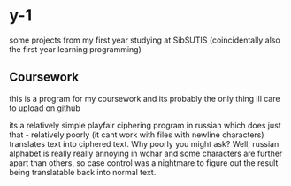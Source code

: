 # y-1
some projects from my first year studying at SibSUTIS (coincidentally also the first year learning programming)

## Coursework

this is a program for my coursework and its probably the only thing ill care to upload on github

its a relatively simple playfair ciphering program in russian which does just that - relatively poorly (it cant work with files with newline characters) translates text into ciphered text. Why poorly you might ask? Well, russian alphabet is really really annoying in wchar and some characters are further apart than others, so case control was a nightmare to figure out the result being translatable back into normal text.
